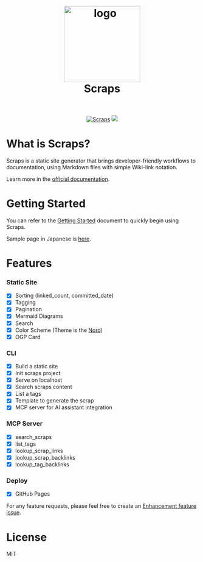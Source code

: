 <h1 align="center">
  <br>
  <img src="https://github.com/boykush/scraps/blob/main/assets/logo_opacity.png?raw=true" alt="logo" width="200">
  <br>
  Scraps
  <br>
  <br>
</h1>

<p align="center">
<a href="https://boykush.github.io/scraps/"><img alt="Scraps" src="https://img.shields.io/badge/scraps-document?label=document&link=https%3A%2F%2Fboykush.github.io%2Fscraps%2F"></a>
<a href="https://crates.io/crates/scraps"><img src="https://img.shields.io/crates/v/scraps?style=flat-square" /></a>
</p>

# What is Scraps?

Scraps is a static site generator that brings developer-friendly workflows to documentation, using Markdown files with simple Wiki-link notation.

Learn more in the [official documentation](https://boykush.github.io/scraps/).

# Getting Started

You can refer to the [Getting Started](https://boykush.github.io/scraps/scraps/getting-started.html) document to quickly begin using Scraps.

Sample page in Japanese is [here](https://boykush.github.io/wiki/).

# Features

### Static Site
- [x] Sorting (linked_count, committed_date)
- [x] Tagging
- [x] Pagination
- [x] Mermaid Diagrams
- [x] Search
- [x] Color Scheme (Theme is the [Nord](https://www.nordtheme.com/))
- [x] OGP Card
### CLI
- [x] Build a static site
- [x] Init scraps project
- [x] Serve on localhost
- [x] Search scraps content
- [x] List a tags
- [x] Template to generate the scrap
- [x] MCP server for AI assistant integration
### MCP Server
- [x] search_scraps
- [x] list_tags
- [x] lookup_scrap_links
- [x] lookup_scrap_backlinks
- [x] lookup_tag_backlinks
### Deploy
- [x] GitHub Pages

For any feature requests, please feel free to create an [Enhancement feature issue](https://github.com/boykush/scraps/issues/new?assignees=&labels=enhancement&projects=&template=enhancement-feature-template.md&title=).

# License

MIT

